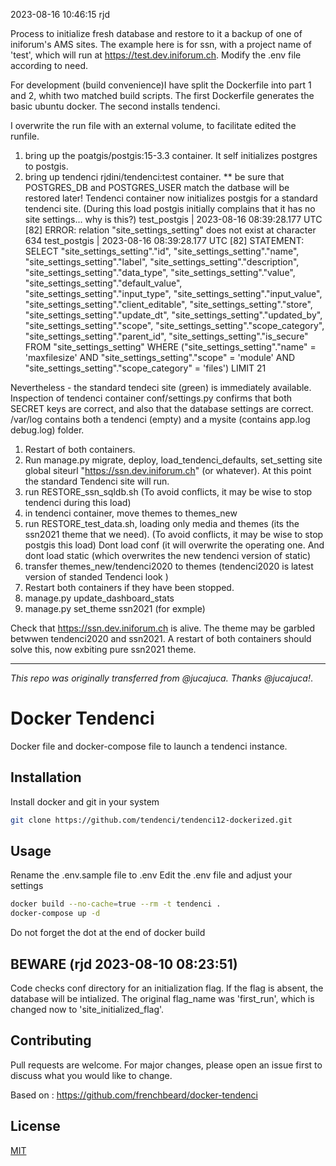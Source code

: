 
2023-08-16 10:46:15  rjd

Process to initialize fresh database and restore to it a backup of one of iniforum's AMS sites.
The example here is for ssn, with a project name of 'test', which will run at https://test.dev.iniforum.ch.   Modify the .env file according to need.

For development (build convenience)I have split the Dockerfile into part 1 and 2, whith two matched build scripts. The first Dockerfile generates the basic ubuntu docker. The second installs tendenci.

I overwrite the run file with an external volume, to facilitate edited the runfile. 

1.  bring up the poatgis/postgis:15-3.3 container. It self initializes postgres to postgis.
2.  bring up tendenci rjdini/tendenci:test container. ** be sure that POSTGRES_DB and POSTGRES_USER match the datbase will be restored later! Tendenci container now initializes postgis for a standard tendenci site. (During this load postgis initially complains that it has no site settings... why is this?)
test_postgis  | 2023-08-16 08:39:28.177 UTC [82] ERROR:  relation "site_settings_setting" does not exist at character 634
test_postgis  | 2023-08-16 08:39:28.177 UTC [82] STATEMENT:  SELECT "site_settings_setting"."id", "site_settings_setting"."name", "site_settings_setting"."label", "site_settings_setting"."description", "site_settings_setting"."data_type", "site_settings_setting"."value", "site_settings_setting"."default_value", "site_settings_setting"."input_type", "site_settings_setting"."input_value", "site_settings_setting"."client_editable", "site_settings_setting"."store", "site_settings_setting"."update_dt", "site_settings_setting"."updated_by", "site_settings_setting"."scope", "site_settings_setting"."scope_category", "site_settings_setting"."parent_id", "site_settings_setting"."is_secure" FROM "site_settings_setting" WHERE ("site_settings_setting"."name" = 'maxfilesize' AND "site_settings_setting"."scope" = 'module' AND "site_settings_setting"."scope_category" = 'files') LIMIT 21

Nevertheless - the standard tendeci site (green) is immediately available.
Inspection of tendenci container conf/settings.py confirms that both SECRET keys are correct, and also that the database settings are correct. /var/log contains both a tendenci (empty) and a mysite (contains app.log  debug.log) folder.


1. Restart of both containers.
2. Run manage.py migrate, deploy, load_tendenci_defaults, set_setting site global siteurl "https://ssn.dev.iniforum.ch" (or whatever). At this point the standard Tendenci site will run. 
3. run RESTORE_ssn_sqldb.sh  (To avoid conflicts, it may be wise to stop tendenci during this load)
4. in tendenci container, move themes to themes_new
5. run RESTORE_test_data.sh, loading only media and themes (its the ssn2021 theme that we need). (To avoid conflicts, it may be wise to stop postgis this load) Dont load conf (it will overwrite the operating one. And dont load static (which overwrites the new tendenci version of static)
7. transfer themes_new/tendenci2020 to themes (tendenci2020 is latest version of standed Tendenci look  )
8.  Restart both containers if they have been stopped.
9.  manage.py update_dashboard_stats
10. manage.py set_theme ssn2021 (for exmple)

Check that https://ssn.dev.iniforum.ch is alive. The theme may be garbled betwwen tendenci2020 and ssn2021. A restart of both containers should solve this, now exbiting pure ssn2021 theme.

----------------------------------------------------------------------


*This repo was originally transferred from @jucajuca. Thanks @jucajuca!*.

# Docker Tendenci

Docker file and docker-compose file to launch a tendenci instance.


## Installation

Install docker and git in your system

```bash
git clone https://github.com/tendenci/tendenci12-dockerized.git
``````

## Usage

Rename the .env.sample file to .env 
Edit the .env file and adjust your settings

```bash
docker build --no-cache=true --rm -t tendenci .
docker-compose up -d
``````

Do not forget the dot at the end of docker build

## BEWARE (rjd 2023-08-10 08:23:51)
Code checks conf directory for an initialization flag. If the flag is absent, the database will be intialized. The original flag_name was 'first_run', which is changed now to 'site_initialized_flag'.


## Contributing
Pull requests are welcome. For major changes, please open an issue first to discuss what you would like to change.


Based on : https://github.com/frenchbeard/docker-tendenci

## License
[MIT](https://choosealicense.com/licenses/mit/)

